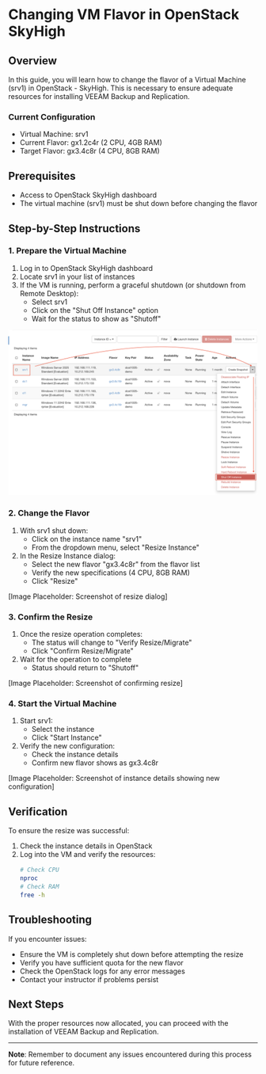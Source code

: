 # Changing VM Flavor in OpenStack SkyHigh

## Overview
In this guide, you will learn how to change the flavor of a Virtual Machine (srv1) in OpenStack - SkyHigh. This is necessary to ensure adequate resources for installing VEEAM Backup and Replication.

### Current Configuration
- Virtual Machine: srv1
- Current Flavor: gx1.2c4r (2 CPU, 4GB RAM)
- Target Flavor: gx3.4c8r (4 CPU, 8GB RAM)

## Prerequisites
- Access to OpenStack SkyHigh dashboard
- The virtual machine (srv1) must be shut down before changing the flavor

## Step-by-Step Instructions

### 1. Prepare the Virtual Machine
1. Log in to OpenStack SkyHigh dashboard
2. Locate srv1 in your list of instances
3. If the VM is running, perform a graceful shutdown (or shutdown from Remote Desktop):
   - Select srv1
   - Click on the "Shut Off Instance" option
   - Wait for the status to show as "Shutoff"

![alt text](shutdown.png)

### 2. Change the Flavor
1. With srv1 shut down:
   - Click on the instance name "srv1"
   - From the dropdown menu, select "Resize Instance"
2. In the Resize Instance dialog:
   - Select the new flavor "gx3.4c8r" from the flavor list
   - Verify the new specifications (4 CPU, 8GB RAM)
   - Click "Resize"

[Image Placeholder: Screenshot of resize dialog]

### 3. Confirm the Resize
1. Once the resize operation completes:
   - The status will change to "Verify Resize/Migrate"
   - Click "Confirm Resize/Migrate"
2. Wait for the operation to complete
   - Status should return to "Shutoff"

[Image Placeholder: Screenshot of confirming resize]

### 4. Start the Virtual Machine
1. Start srv1:
   - Select the instance
   - Click "Start Instance"
2. Verify the new configuration:
   - Check the instance details
   - Confirm new flavor shows as gx3.4c8r

[Image Placeholder: Screenshot of instance details showing new configuration]

## Verification
To ensure the resize was successful:
1. Check the instance details in OpenStack
2. Log into the VM and verify the resources:
   ```bash
   # Check CPU
   nproc
   # Check RAM
   free -h
   ```

## Troubleshooting
If you encounter issues:
- Ensure the VM is completely shut down before attempting the resize
- Verify you have sufficient quota for the new flavor
- Check the OpenStack logs for any error messages
- Contact your instructor if problems persist

## Next Steps
With the proper resources now allocated, you can proceed with the installation of VEEAM Backup and Replication.

---
**Note**: Remember to document any issues encountered during this process for future reference.